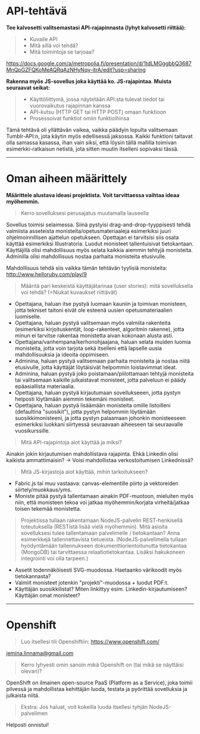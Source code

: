 # API-tehtävä #

**Tee kalvosetti valitsemastasi API-rajapinnasta (lyhyt kalvosetti riittää):**
> * Kuvaile API
> * Mitä sillä voi tehdä?
> * Mitä toimintoja se tarjoaa?

https://docs.google.com/a/metropolia.fi/presentation/d/1tdLMGggbbQ3687MnQpGZFQKoMeAQRqAzNHyNqy-itrA/edit?usp=sharing
  
**Rakenna myös JS-sovellus joka käyttää ko. JS-rajapintaa. Muista seuraavat seikat:**
> * Käyttöliittymä, jossa näytetään API:sta tulevat tiedot tai vuorovaikutus rajapinnan kanssa
> * API-kutsu (HTTP GET tai HTTP POST) omaan funktioon
> * Prosessoivat funktiot omiin funktioihinsa

Tämä tehtävä oli yllättävän vaikea, vaikka päädyin lopulta valitsemaan Tumblr-API:n, jota käytin myös edellisessä jaksossa. Kaikki funktioni taitavat olla samassa kasassa, ihan vain siksi, että löysin tällä mallilla toimivan esimerkki-ratkaisun netistä, jota sitten muutin itselleni sopivaksi tässä.
  
---

# Oman aiheen määrittely #

**Määrittele alustava ideasi projektista. Voit tarvittaessa vaihtaa ideaa myöhemmin.**

> Kerro sovelluksesi perusajatus muutamalla lauseella

Sovellus toimisi selaimessa. Siinä pystyisi drag-and-drop-tyyppisesti tehdä valmiista asseteista monisteita/opetusmateriaaleja esimerkiksi juuri ohjelmoinnillisen ajattelun opetukseen. Opettajan ei tarvitsisi siis osata käyttää esimerkiksi Illustratoria. Luodut monisteet tallentuisivat tietokantaan. Käyttäjillä olisi mahdollisuus myös selata kaikkia aiemmin tehtyjä monisteita. Adminilla olisi mahdollisuus nostaa parhaita monisteita etusivulle.

Mahdollisuus tehdä siis vaikka tämän tehtävän tyylisiä monisteita: http://www.helloruby.com/play/9

> Määritä pari keskeistä käyttäjätarinaa (user stories): mitä sovelluksella voi tehdä? (=Niukat kuvaukset riittävät)

* Opettajana, haluan itse pystyä luomaan kauniin ja toimivan monisteen, jotta tekniset taitoni eivät ole esteenä uusien opetusmateriaalien luomiselle.
* Opettajana, haluan pystyä valitsemaan myös valmiita rakenteita (esimerkiksi kirjoituskentät, loop-rakenteet, algoritmin rakenne), jotta minun ei tarvitse rakentaa monistetta aivan kokonaan alusta asti.
* Opettajana/vanhempana/kerhonohjaajana, haluan selata muiden luomia monisteita, jotta voin tarjota sekä itselleni että lapselle uusia mahdollisuuksia ja ideoita oppimiseen.
* Adminina, haluan pystyä valitsemaan parhaita monisteita ja nostaa niitä etusivulle, jotta käyttäjät löytäisivät helpommin loistavimmat ideat.
* Adminina, haluan pystyä joko poistamaan/piilottamaan tehtyjä monisteita tai valitsemaan kaikille julkaistavat monisteet, jotta palveluun ei päädy epäasiallista materiaalia.
* Opettajana, haluan pystyä kirjautumaan sovellukseeen, jotta pystyn helposti löytämään aiemmin tekemäni monisteet.
* Opettajana, haluan pystyä lisäämään monisteita omille listoilleni (defaultina "suosikit"), jotta pystyn helpommin löytämään suosikkimonisteeni, ja jotta pystyn palaamaan johonkin monisteeseen esimerkiksi luokkani siirtyessä seuraavaan aiheeseen tai seuraavalle vuosikurssille.

> Mitä API-rajapintoja aiot käyttää ja miksi?

Ainakin jokin kirjautumisen mahdollistava rajapinta. Ehkä Linkedin olisi kaikista ammattimaisin? -> Voisi mahdollistaa verkostoitumisen Linkednissä?

> Mitä JS-kirjastoja aiot käyttää, mihin tarkoitukseen?

* Fabric.js tai muu vastaava: canvas-elementille piirto ja vektoreiden siirtely/muokkaus/yms.
* Moniste pitää pystyä tallentamaan ainakin PDF-muotoon, mieluiten myös niin, että monisteen tekoa voi jatkaa myöhemmin/korjata virheitä/jatkaa toisen tekemää monistetta.

> Projektissa tullaan rakentamaan NodeJS-palvelin REST-henkisellä toteutuksella (RESTistä lisää vielä myöhemmin). 
Mitä asioita sovelluksesi tulee tallentamaan palvelimelle / tietokantaan? Anna esimerkkejä tallennettavista tietueista. 
(NodeJS-palvelimella tullaan hyödyntämään tallennukseen dokumenttiorientoitunutta tietokantaa (MongoDB) tai tarvittaessa relaatiotietokantaa. Lisäksi hakukoneen integrointi voi olla tarpeen.)

* Assetit todennäköisesti SVG-muodossa. Haetaanko värikoodit myös tietokannasta? 
* Valmiit monisteet jotenkin "projekti"-muodossa + luodut PDF:t.
* Käyttäjän suosikkilistat? Miten linkittyy esim. Linkedin-kirjautumiseen? Käyttäjän omat monisteet?

---

# Openshift #

> Luo itsellesi tili Openshiftiin: https://www.openshift.com/

jemina.linnama@gmail.com

> Kerro lyhyesti omin sanoin mikä Openshift on (tai mikä se näyttäisi olevan)?

OpenShift on ilmainen open-source PaaS (Platform as a Service), joka toimii pilvessä ja mahdollistaa kehittäjän luoda, testata ja pyörittää sovelluksia ja julkaista niitä.

> Ekstra: Jos haluat, voit kokeilla luoda itsellesi tyhjän NodeJS-palvelimen

Helposti onnistui!